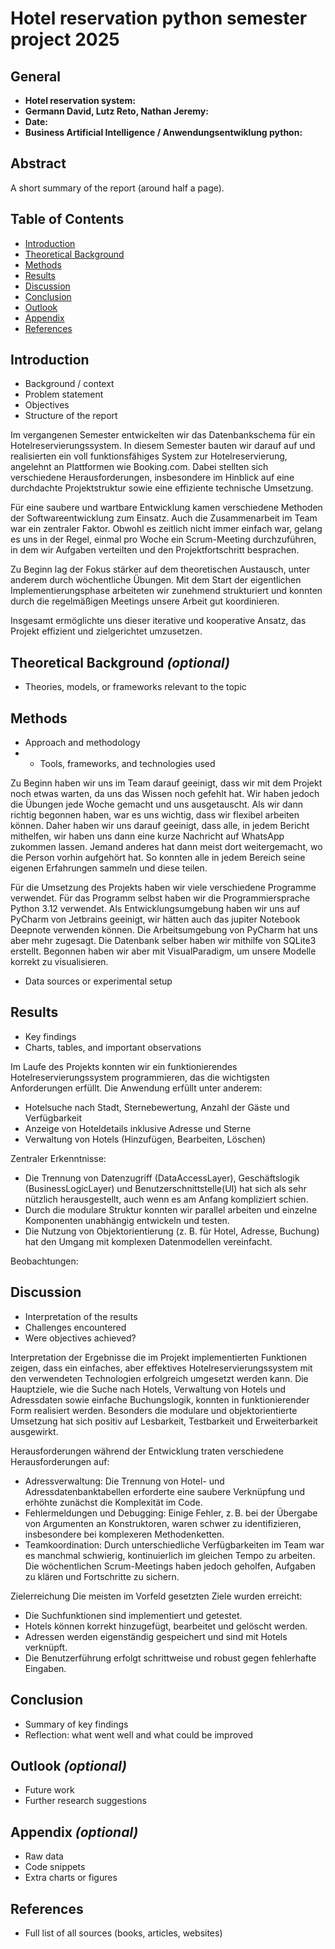 # Hotel reservation python semester project 2025

## General
- **Hotel reservation system:** 
- **Germann David, Lutz Reto, Nathan Jeremy:** 
- **Date:** 
- **Business Artificial Intelligence  / Anwendungsentwiklung python:** 

## Abstract
A short summary of the report (around half a page).

## Table of Contents
- [Introduction](#introduction)
- [Theoretical Background](#theoretical-background)
- [Methods](#methods)
- [Results](#results)
- [Discussion](#discussion)
- [Conclusion](#conclusion)
- [Outlook](#outlook)
- [Appendix](#appendix)
- [References](#references)

## Introduction
- Background / context
- Problem statement
- Objectives
- Structure of the report

Im vergangenen Semester entwickelten wir das Datenbankschema für ein Hotelreservierungssystem. 
In diesem Semester bauten wir darauf auf und realisierten ein voll funktionsfähiges System zur 
Hotelreservierung, angelehnt an Plattformen wie Booking.com. Dabei stellten sich verschiedene 
Herausforderungen, insbesondere im Hinblick auf eine durchdachte Projektstruktur sowie eine 
effiziente technische Umsetzung.

Für eine saubere und wartbare Entwicklung kamen verschiedene Methoden der Softwareentwicklung 
zum Einsatz. Auch die Zusammenarbeit im Team war ein zentraler Faktor. Obwohl es zeitlich nicht 
immer einfach war, gelang es uns in der Regel, einmal pro Woche ein Scrum-Meeting durchzuführen, 
in dem wir Aufgaben verteilten und den Projektfortschritt besprachen.

Zu Beginn lag der Fokus stärker auf dem theoretischen Austausch, unter anderem durch wöchentliche 
Übungen. Mit dem Start der eigentlichen Implementierungsphase arbeiteten wir zunehmend strukturiert 
und konnten durch die regelmäßigen Meetings unsere Arbeit gut koordinieren.

Insgesamt ermöglichte uns dieser iterative und kooperative Ansatz, das Projekt effizient und 
zielgerichtet umzusetzen.

## Theoretical Background *(optional)*
- Theories, models, or frameworks relevant to the topic

## Methods
- Approach and methodology
- - Tools, frameworks, and technologies used

Zu Beginn haben wir uns im Team darauf geeinigt, dass wir mit dem Projekt noch etwas warten, 
da uns das Wissen noch gefehlt hat. Wir haben jedoch die Übungen jede Woche gemacht und uns 
ausgetauscht. 
Als wir dann richtig begonnen haben, war es uns wichtig, dass wir flexibel arbeiten können.
Daher haben wir uns darauf geeinigt, dass alle, in jedem Bericht mithelfen, wir haben uns 
dann eine kurze Nachricht auf WhatsApp zukommen lassen. Jemand anderes hat dann meist dort 
weitergemacht, wo die Person vorhin aufgehört hat.
So konnten alle in jedem Bereich seine eigenen Erfahrungen sammeln und diese teilen.

Für die Umsetzung des Projekts haben wir viele verschiedene Programme verwendet. Für das Programm
selbst haben wir die Programmiersprache Python 3.12 verwendet. Als Entwicklungsumgebung haben wir 
uns auf PyCharm von Jetbrains geeinigt, wir hätten auch das jupiter Notebook Deepnote verwenden 
können. Die Arbeitsumgebung von PyCharm hat uns aber mehr zugesagt. Die Datenbank selber haben wir 
mithilfe von SQLite3 erstellt.
Begonnen haben wir aber mit VisualParadigm, um unsere Modelle korrekt zu visualisieren.

- Data sources or experimental setup






## Results
- Key findings
- Charts, tables, and important observations

Im Laufe des Projekts konnten wir ein funktionierendes Hotelreservierungssystem programmieren, das 
die wichtigsten Anforderungen erfüllt. Die Anwendung erfüllt unter anderem:
- Hotelsuche nach Stadt, Sternebewertung, Anzahl der Gäste und Verfügbarkeit
- Anzeige von Hoteldetails inklusive Adresse und Sterne
- Verwaltung von Hotels (Hinzufügen, Bearbeiten, Löschen)

Zentraler Erkenntnisse:
- Die Trennung von Datenzugriff (DataAccessLayer), Geschäftslogik (BusinessLogicLayer) und 
Benutzerschnittstelle(UI) hat sich als sehr nützlich herausgestellt, auch wenn es am Anfang kompliziert 
schien.
- Durch die modulare Struktur konnten wir parallel arbeiten und einzelne Komponenten unabhängig entwickeln 
und testen.
- Die Nutzung von Objektorientierung (z. B. für Hotel, Adresse, Buchung) hat den Umgang mit komplexen 
Datenmodellen vereinfacht.

Beobachtungen:



## Discussion
- Interpretation of the results
- Challenges encountered
- Were objectives achieved?

Interpretation der Ergebnisse
die im Projekt implementierten Funktionen zeigen, dass ein einfaches, aber effektives 
Hotelreservierungssystem mit den verwendeten Technologien erfolgreich umgesetzt werden kann. Die Hauptziele,
wie die Suche nach Hotels, Verwaltung von Hotels und Adressdaten sowie einfache Buchungslogik, konnten in 
funktionierender Form realisiert werden. Besonders die modulare und objektorientierte Umsetzung hat sich 
positiv auf Lesbarkeit, Testbarkeit und Erweiterbarkeit ausgewirkt.

Herausforderungen
während der Entwicklung traten verschiedene Herausforderungen auf:
- Adressverwaltung: Die Trennung von Hotel- und Adressdatenbanktabellen erforderte eine saubere Verknüpfung 
und erhöhte zunächst die Komplexität im Code.
- Fehlermeldungen und Debugging: Einige Fehler, z. B. bei der Übergabe von Argumenten an Konstruktoren, 
waren schwer zu identifizieren, insbesondere bei komplexeren Methodenketten.
- Teamkoordination: Durch unterschiedliche Verfügbarkeiten im Team war es manchmal schwierig, kontinuierlich 
im gleichen Tempo zu arbeiten. Die wöchentlichen Scrum-Meetings haben jedoch geholfen, Aufgaben zu klären 
und Fortschritte zu sichern.

Zielerreichung
Die meisten im Vorfeld gesetzten Ziele wurden erreicht:
- Die Suchfunktionen sind implementiert und getestet.
- Hotels können korrekt hinzugefügt, bearbeitet und gelöscht werden.
- Adressen werden eigenständig gespeichert und sind mit Hotels verknüpft.
- Die Benutzerführung erfolgt schrittweise und robust gegen fehlerhafte Eingaben.


## Conclusion
- Summary of key findings
- Reflection: what went well and what could be improved

## Outlook *(optional)*
- Future work
- Further research suggestions

## Appendix *(optional)*
- Raw data
- Code snippets
- Extra charts or figures

## References
- Full list of all sources (books, articles, websites)
